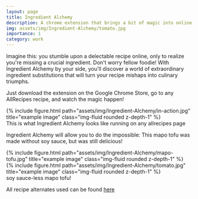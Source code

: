 ```yaml
---
layout: page
title: Ingredient Alchemy
description: A chrome extension that brings a bit of magic into online recipe browsing
img: assets/img/Ingredient-Alchemy/tomato.jpg
importance: 1
category: work
---
```


Imagine this: you stumble upon a delectable recipe online, only to realize you're missing a crucial ingredient. Don't worry fellow foodie! With Ingredient Alchemy by your side, you'll discover a world of extraordinary ingredient substitutions that will turn your recipe mishaps into culinary triumphs.

Just download the extension on the Google Chrome Store, go to any AllRecipes recipe, and watch the magic happen!



<div class="row">
    <div class="col-sm mt-3 mt-md-0">
        {% include figure.html path="assets/img/Ingredient-Alchemy/in-action.jpg" title="example image" class="img-fluid rounded z-depth-1" %}
    </div>
</div>
<div class="caption">
    This is what Ingredient Alchemy looks like running on any allrecipes page
</div>


Ingredient Alchemy will allow you to do the impossible: This mapo tofu was made without soy sauce, but was still delicious! 


<div class="row justify-content-sm-center">
    <div class="col-sm-8 mt-3 mt-md-0">
        {% include figure.html path="assets/img/Ingredient-Alchemy/mapo-tofu.jpg" title="example image" class="img-fluid rounded z-depth-1" %}
    </div>
    <div class="col-sm-4 mt-3 mt-md-0">
        {% include figure.html path="assets/img/Ingredient-Alchemy/tomato.jpg" title="example image" class="img-fluid rounded z-depth-1" %}
    </div>
</div>


<div class="caption">
   soy sauce-less mapo tofu!
</div>


All recipe alternates used can be found <a href='https://www.allrecipes.com/article/common-ingredient-substitutions/'>here</a>